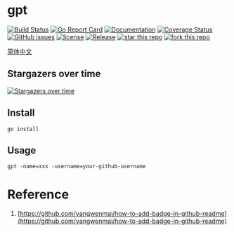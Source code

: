 # gpt
[![Build Status](https://travis-ci.org/yangwenmai/gpt.svg?branch=master)](https://travis-ci.org/yangwenmai/gpt) [![Go Report Card](https://goreportcard.com/badge/github.com/yangwenmai/gpt)](https://goreportcard.com/report/github.com/yangwenmai/gpt)  [![Documentation](https://godoc.org/github.com/yangwenmai/gpt?status.svg)](http://godoc.org/github.com/yangwenmai/gpt) [![Coverage Status](https://coveralls.io/repos/github/yangwenmai/gpt/badge.svg?branch=master)](https://coveralls.io/github/yangwenmai/gpt?branch=master) [![GitHub issues](https://img.shields.io/github/issues/yangwenmai/gpt.svg)](https://github.com/yangwenmai/gpt/issues) [![license](https://img.shields.io/github/license/yangwenmai/gpt.svg)](https://github.com/yangwenmai/gpt/blob/master/LICENSE) [![Release](https://img.shields.io/github/release/yangwenmai/gpt.svg?label=Release)](https://github.com/yangwenmai/gpt/releases) [![star this repo](http://githubbadges.com/star.svg?user=yangwenmai&repo=gpt)](http://github.com/yangwenmai/gpt) [![fork this repo](http://githubbadges.com/fork.svg?user=yangwenmai&repo=gpt)](http://github.com/yangwenmai/gpt/fork)

[简体中文](https://github.com/yangwenmai/gpt/blob/master/README_ZH.md)

## Stargazers over time

[![Stargazers over time](https://starcharts.herokuapp.com/yangwenmai/gpt.svg)](https://starcharts.herokuapp.com/yangwenmai/gpt)

## Install

```shell
go install
```

## Usage

`gpt -name=xxx -username=your-github-username`

# Reference

1. [https://github.com/yangwenmai/how-to-add-badge-in-github-readme](https://github.com/yangwenmai/how-to-add-badge-in-github-readme)
